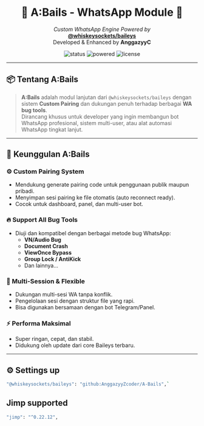 <h1 align="center">💠 A:Bails - WhatsApp Module 💠</h1>
<p align="center">
  <em>Custom WhatsApp Engine Powered by</em><br>
  <a href="https://github.com/WhiskeySockets/Baileys"><strong>@whiskeysockets/baileys</strong></a><br>
  Developed & Enhanced by <strong>AnggazyyC</strong>
</p>

<p align="center">
  <img src="https://img.shields.io/badge/status-Active-success?style=for-the-badge" alt="status">
  <img src="https://img.shields.io/badge/powered_by-Baileys-blueviolet?style=for-the-badge" alt="powered">
  <img src="https://img.shields.io/github/license/anggazyy/A-Bails?style=for-the-badge" alt="license">
</p>

---

## 📦 Tentang A:Bails

> **A:Bails** adalah modul lanjutan dari `@whiskeysockets/baileys` dengan sistem **Custom Pairing** dan dukungan penuh terhadap berbagai **WA bug tools**.  
> Dirancang khusus untuk developer yang ingin membangun bot WhatsApp profesional, sistem multi-user, atau alat automasi WhatsApp tingkat lanjut.

---

## 🚀 Keunggulan A:Bails

### ⚙️ Custom Pairing System
- Mendukung generate pairing code untuk penggunaan publik maupun pribadi.
- Menyimpan sesi pairing ke file otomatis (auto reconnect ready).
- Cocok untuk dashboard, panel, dan multi-user bot.

### 🔥 Support All Bug Tools
- Diuji dan kompatibel dengan berbagai metode bug WhatsApp:
  - **VN/Audio Bug**
  - **Document Crash**
  - **ViewOnce Bypass**
  - **Group Lock / AntiKick**
  - Dan lainnya...

### 🧩 Multi-Session & Flexible
- Dukungan multi-sesi WA tanpa konflik.
- Pengelolaan sesi dengan struktur file yang rapi.
- Bisa digunakan bersamaan dengan bot Telegram/Panel.

### ⚡ Performa Maksimal
- Super ringan, cepat, dan stabil.
- Didukung oleh update dari core Baileys terbaru.

---

## ⚙️ Settings up

```bash
"@whiskeysockets/baileys": "github:AnggazyyZcoder/A-Bails",`
```

##  Jimp supported
```bash
"jimp": "^0.22.12",
```
